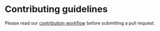 # Contributing guidelines

Please read our [contribution workflow][contributing] before submitting a pull request.

[contributing]: ../CONTRIBUTING.md#contribution-flow
